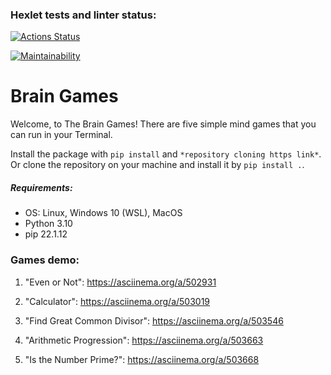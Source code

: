 ### Hexlet tests and linter status:
[![Actions Status](https://github.com/eugenenazirov/python-project-lvl1/workflows/hexlet-check/badge.svg)](https://github.com/eugenenazirov/python-project-lvl1/actions)

[![Maintainability](https://api.codeclimate.com/v1/badges/a99a88d28ad37a79dbf6/maintainability)](https://codeclimate.com/github/codeclimate/codeclimate/maintainability)

# Brain Games
Welcome, to The Brain Games!
There are five simple mind games that you can run in your Terminal.

Install the package with `pip install` and `*repository cloning https link*`. 
Or clone the repository on your machine and install it by `pip install .`.

##### Requirements:
- OS: Linux, Windows 10 (WSL), MacOS
- Python 3.10
- pip 22.1.12


### Games demo:
1. "Even or Not":
https://asciinema.org/a/502931

2. "Calculator":
https://asciinema.org/a/503019

3. "Find Great Common Divisor":
https://asciinema.org/a/503546

4. "Arithmetic Progression":
https://asciinema.org/a/503663

5. "Is the Number Prime?":
https://asciinema.org/a/503668
